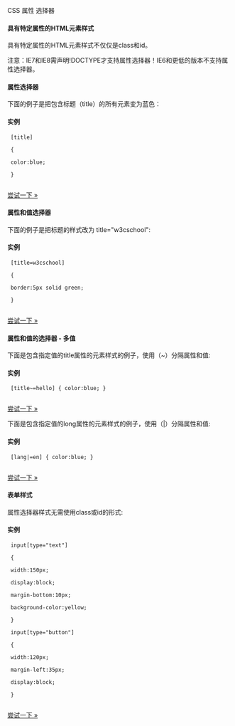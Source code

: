  CSS 属性 选择器 

#### 具有特定属性的HTML元素样式

 具有特定属性的HTML元素样式不仅仅是class和id。

 注意：IE7和IE8需声明!DOCTYPE才支持属性选择器！IE6和更低的版本不支持属性选择器。

 

#### 属性选择器

 下面的例子是把包含标题（title）的所有元素变为蓝色：

  
#### 实例

 
```
 [title]

 {

 color:blue;

 } 


```
 

[尝试一下 »](http://www.w3cschool.cc/try/try.php?filename=trycss_attselector_att) 

 



#### 属性和值选择器

 下面的例子是把标题的样式改为 title="w3cschool":

  
#### 实例

 
```
 [title=w3cschool]

 {

 border:5px solid green;

 } 


```
 

[尝试一下 »](http://www.w3cschool.cc/try/try.php?filename=trycss_attselector_value) 

 



#### 属性和值的选择器 - 多值

 下面是包含指定值的title属性的元素样式的例子，使用（~）分隔属性和值:

  
#### 实例

 
```
 [title~=hello] { color:blue; }


```
 

[尝试一下 »](http://www.w3cschool.cc/try/try.php?filename=trycss_attselector_valuelist_space) 

 下面是包含指定值的long属性的元素样式的例子，使用（|）分隔属性和值:

  
#### 实例

 
```
 [lang|=en] { color:blue; } 


```
 

[尝试一下 »](http://www.w3cschool.cc/try/try.php?filename=trycss_attselector_valuelist_hyphen) 

 



#### 表单样式

 属性选择器样式无需使用class或id的形式:

  
#### 实例

 
```
 input[type="text"]

 {

 width:150px;

 display:block;

 margin-bottom:10px;

 background-color:yellow;

 }

 input[type="button"]

 {

 width:120px;

 margin-left:35px;

 display:block;

 }


```
 

[尝试一下 »](http://www.w3cschool.cc/try/try.php?filename=trycss_attselector_form) 

 




